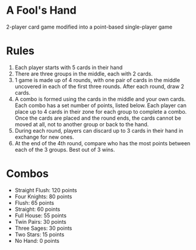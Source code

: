 # A Fool's Hand
2-player card game modified into a point-based single-player game
# Rules 
1.   Each player starts with 5 cards in their hand
2.   There are three groups in the middle, each with 2 cards.
3. 1 game is made up of 4 rounds, with one pair of cards in the middle uncovered in each of the first three rounds. After each round, draw 2 cards.
4.    A combo is formed using the cards in the middle and your own cards. Each combo has a set number of points, listed below. Each player can place up to 4 cards in their zone for each group to complete a combo. Once the cards are placed and the round ends, the cards cannot be moved at all, not to another group or back to the hand.
5. During each round, players can discard up to 3 cards in their hand in exchange for new ones.
6.  At the end of the 4th round, compare who has the most points between each of the 3 groups. Best out of 3 wins.

# Combos
*   Straight Flush: 120 points
*   Four Knights: 80 points
* Flush: 65 points
* Straight: 60 points
* Full House: 55 points
* Twin Pairs: 30 points
* Three Sages: 30 points
* Two Stars: 15 points
* No Hand: 0 points
